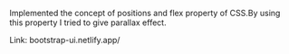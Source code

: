 Implemented the concept of positions and flex property of CSS.By using this property I tried to give parallax effect.

Link: bootstrap-ui.netlify.app/
